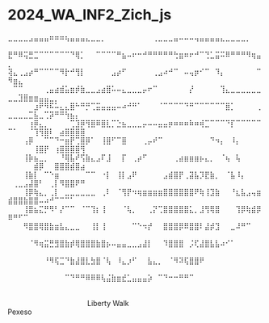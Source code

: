 # 2024_WA_INF2_Zich_js
⣀⣀⣀⣀⣠⣤⣤⣤⠶⠶⠶⢦⣤⣤⣤⣄⣀⣀⡀⠀⠀⠀⠀⠀⠀⠀⠀⠀⢀⣀⣀⣀⣤⠤⠤⠤⢤⣤⣤⣤⣤⣄⣀⣀⣀⣀⡀⠀⠀⠀⠀⠀⠀⠀⠀⠀⠀⠀⠀⠀⠀⠀⠀⠀
⣟⠛⠿⢭⣛⣉⠉⠉⠉⠉⠉⠉⠙⢿⡁⠀⠀⠉⠉⠉⠉⠛⣦⠤⠖⠒⠚⠛⠛⠛⠛⠛⢓⣶⠶⠖⠚⠉⢙⣁⣭⠭⠿⠛⠛⠛⠻⢶⣤⡀⠀⠀⠀⠀⠀⠀⠀⠀⠀⠀⠀⠀⠀⠀
⢽⣄⢀⣠⡴⠛⠉⠉⠉⠉⠻⡗⠚⢻⡇⠀⠀⠀⠀⠀⣠⡴⠋⠀⠀⠀⠀⠀⢀⣠⠴⠚⠉⠀⠤⢤⡶⠊⠉⠀⠹⡄⠀⠀⠀⠀⠀⠀⠉⠻⣶⣄⠀⠀⠀⠀⠀⠀⠀⠀⠀⠀⠀⠀
⠀⠉⠉⠀⠀⠀⠀⢀⣤⣴⣾⣥⣶⡾⣷⣀⣀⣠⣴⣿⠥⠤⣄⣀⣀⣀⡤⠖⠉⠀⠀⠀⠀⠀⠀⡜⠀⠀⠀⠀⠀⢹⣄⣀⣀⣀⣀⣀⣀⣀⣀⣹⣿⣶⣶⣤⣤⣀⡀⠀⠀⠀⠀⠀
⠀⠀⠀⠀⠀⣰⠟⠻⠯⠥⣄⣄⣿⠓⠛⡛⢉⣭⣤⣤⣤⠤⠴⠚⠛⠁⠀⠀⠀⠈⠉⠉⠉⠉⠙⠛⠉⠉⠉⠉⠉⠉⣿⡁⠀⠀⠀⠀⢀⣀⣀⣀⣀⣉⣧⣀⢉⡽⠛⠛⢳⣦⡄⠀
⠀⠀⠀⠀⢰⡿⣄⡀⠀⠀⠀⠀⢉⣹⡿⢻⣿⠿⣿⣇⡉⣑⣦⣀⣀⣀⡤⠤⠤⣤⣤⡶⠶⠶⠶⠷⠶⢾⣉⠉⠉⠉⠙⡏⠉⠉⠉⠉⠉⠉⠁⠀⠀⠈⢹⢻⣿⠇⠀⣴⣿⣿⣿⣿
⠀⠀⠀⢠⡿⠀⠀⠉⠉⠙⠒⣶⡟⢉⣿⡿⠁⠀⢸⣿⠋⠉⣿⠀⠀⠀⢀⡤⠞⠉⠀⠀⠀⠀⠀⠀⠀⠀⠀⠙⠲⡄⠀⠸⡄⠀⠀⠀⠀⠀⠀⠀⠀⠀⢸⣿⡟⠀⢰⣿⣿⣿⣿⢻
⠀⠀⠀⢸⡷⣦⣀⡀⠀⠀⠘⢿⣧⠞⢫⣷⣄⣠⠏⣸⠀⠀⡏⠀⢀⡴⠋⠀⠀⠀⠀⠀⢀⣴⣶⣶⣶⡦⣄⡀⠀⠈⢦⠀⢧⠀⠀⠀⠀⠀⠀⠀⠀⠀⣾⡿⠀⠀⣿⣿⣿⣾⣿⣴
⠀⠀⠀⢸⣷⡇⠀⠉⠑⣶⠀⠀⠀⠀⠀⠉⠉⠀⠐⡇⠀⢸⡇⣠⠟⠀⠀⠀⠀⠀⣠⣾⣿⡟⢀⣽⣧⡹⣟⣷⡀⠀⠈⣧⠸⡄⠀⠀⠀⠀⢀⣀⣠⣼⣿⠃⠀⢀⡇⠻⣿⣿⠟⠛
⠀⠀⠀⢸⡿⢷⣄⡀⢀⡇⠀⣀⣀⣀⣀⣀⣀⠀⢀⠇⠀⠈⢻⡟⠲⢶⣶⣶⣶⣶⣿⣿⣿⣿⣿⣿⠟⢷⢸⣹⣷⠀⠀⠘⣆⣧⣠⢤⣶⣾⣿⣿⣷⣿⣿⠤⠴⠚⠉⠉⠉⠁⠀⠀
⠀⠀⠀⢸⣿⣦⣍⡛⠻⠃⡜⠉⠉⠀⠈⠉⢹⡆⢸⠀⠀⠀⠈⢧⡀⠀⠀⢀⡝⢉⣿⣿⣿⣿⣿⣅⡀⣸⢻⢿⣿⠀⠀⠀⢹⡿⢷⣾⡿⠿⠛⠋⠉⠀⠀⠀⠀⠀⠀⠀⠀⠀⠀⠀
⠀⠀⠀⠻⣿⣿⢿⣿⣷⣶⣧⣄⣀⣀⠀⠀⢸⡇⢸⠀⠀⠀⠀⠀⠉⠑⠲⡞⠀⠀⣿⣿⣿⡿⠿⣿⣿⠇⣼⡾⣹⠀⠀⣀⠼⠛⠉⠀⠀⠀⠀⠀⠀⠀⠀⠀⠀⠀⠀⠀⠀⠀⠀⠀
⠀⠀⠀⠀⠈⠻⢶⣭⣛⣻⣿⣷⡾⢿⣿⣿⣿⣷⣿⡦⠤⣤⣤⣀⣀⣠⣼⡇⠀⠀⠹⣿⣿⣿⠀⡨⢏⣼⣿⣧⣧⠴⠊⠁⠀⠀⠀⠀⠀⠀⠀⠀⠀⠀⠀⠀⠀⠀⠀⠀⠀⠀⠀⠀
⠀⠀⠀⠀⠀⠀⠀⠘⠻⢯⣉⠙⣷⣼⣿⣇⣳⣿⠈⢧⠀⠸⣄⡰⠋⠀⠀⣧⣄⡀⠀⠈⠻⠽⢯⣿⣿⠟⠀⠀⠀⠀⠀⠀⠀⠀⠀⠀⠀⠀⠀⠀⠀⠀⠀⠀⠀⠀⠀⠀⠀⠀⠀⠀
⠀⠀⠀⠀⠀⠀⠀⠀⠀⠀⠀⠉⠙⠛⠛⠿⠿⠿⢧⣬⣷⣶⣞⣁⣤⣤⣤⡵⠀⠉⠙⠒⠒⠛⠛⠉⠀⠀⠀⠀⠀⠀⠀⠀⠀⠀⠀⠀⠀⠀⠀⠀⠀⠀⠀⠀⠀⠀⠀⠀⠀⠀⠀⠀
⠀⠀⠀⠀⠀⠀⠀⠀⠀⠀⠀⠀⠀⠀⠀⠀⠀⠀⠀⠀⠀⠀⠀⠀⠀⠀⠀⠀⠀⠀⠀⠀⠀⠀⠀⠀⠀⠀⠀⠀⠀⠀⠀⠀⠀⠀⠀⠀⠀⠀⠀⠀⠀⠀⠀⠀⠀⠀⠀⠀⠀⠀⠀⠀
Liberty Walk Pexeso⠀⠀⠀⠀⠀⠀⠀⠀⠀⠀⠀⠀⠀⠀⠀⠀⠀⠀⠀⠀⠀⠀⠀⠀⠀⠀⠀⠀⠀⠀⠀⠀⠀⠀⠀⠀⠀⠀⠀⠀⠀⠀⠀⠀⠀⠀⠀⠀⠀⠀⠀⠀⠀⠀⠀⠀⠀⠀⠀⠀⠀⠀⠀
⠀⠀⠀⠀⠀⠀⠀⠀⠀⠀⠀⠀⠀⠀⠀⠀⠀⠀⠀⠀⠀⠀⠀⠀⠀⠀⠀⠀⠀⠀⠀⠀⠀⠀⠀⠀⠀⠀⠀⠀⠀⠀⠀⠀⠀⠀⠀⠀⠀⠀⠀⠀⠀⠀⠀⠀⠀⠀⠀⠀⠀⠀⠀⠀
⠀⠀⠀⠀⠀⠀⠀⠀⠀⠀⠀⠀⠀⠀⠀⠀⠀⠀⠀⠀⠀⠀⠀⠀⠀⠀⠀⠀⠀⠀⠀⠀⠀⠀⠀⠀⠀⠀⠀⠀⠀⠀⠀⠀⠀⠀⠀⠀⠀⠀